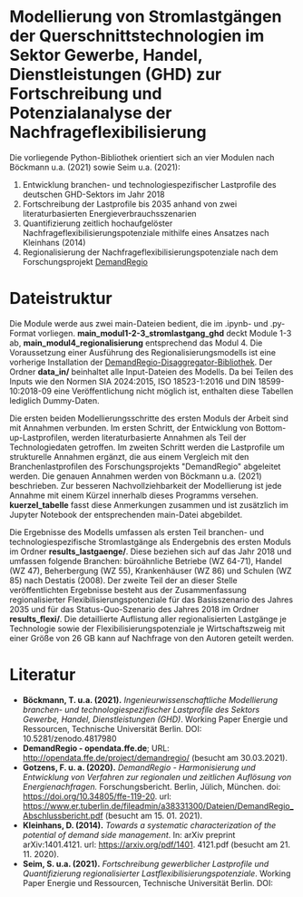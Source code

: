 # Modellierung von Stromlastgängen der Querschnittstechnologien im Sektor Gewerbe, Handel, Dienstleistungen (GHD) zur Fortschreibung und Potenzialanalyse der Nachfrageflexibilisierung

Die vorliegende Python-Bibliothek orientiert sich an vier Modulen nach Böckmann u.a. (2021) sowie Seim u.a. (2021):
1. Entwicklung branchen- und technologiespezifischer Lastprofile des deutschen GHD-Sektors im Jahr 2018
2. Fortschreibung der Lastprofile bis 2035 anhand von zwei literaturbasierten Energieverbrauchsszenarien
3. Quantifizierung zeitlich hochaufgelöster Nachfrageflexibilisierungspotenziale mithilfe eines Ansatzes nach Kleinhans (2014)
4. Regionalisierung der Nachfrageflexibilisierungspotenziale nach dem Forschungsprojekt [DemandRegio](https://github.com/DemandRegioTeam/disaggregator)
    
# Dateistruktur

Die Module werde aus zwei main-Dateien bedient, die im .ipynb- und .py-Format vorliegen. **main_modul1-2-3_stromlastgang_ghd** deckt Module 1-3 ab, **main_modul4_regionalisierung** entsprechend das Modul 4. Die Voraussetzung einer Ausführung des Regionalisierungsmodells ist eine vorherige Installation der [DemandRegio-Disaggregator-Bibliothek](https://github.com/DemandRegioTeam/disaggregator). Der Ordner **data_in/** beinhaltet alle Input-Dateien des Modells. Da bei Teilen des Inputs wie den Normen SIA 2024:2015, ISO 18523-1:2016 und DIN 18599-10:2018-09 eine Veröffentlichung nicht möglich ist, enthalten diese Tabellen lediglich Dummy-Daten. 

Die ersten beiden Modellierungsschritte des ersten Moduls der Arbeit sind mit Annahmen verbunden. Im ersten Schritt, der Entwicklung von Bottom-up-Lastprofilen, werden literaturbasierte Annahmen als Teil der Technologiedaten getroffen. Im zweiten Schritt werden die Lastprofile um strukturelle Annahmen ergänzt, die aus einem Vergleich mit den Branchenlastprofilen des Forschungsprojekts "DemandRegio" abgeleitet werden. Die genauen Annahmen werden von Böckmann u.a. (2021) beschrieben. Zur besseren Nachvollziehbarkeit der Modellierung ist jede Annahme mit einem Kürzel innerhalb dieses Programms versehen. **kuerzel_tabelle** fasst diese Anmerkungen zusammen und ist zusätzlich im Jupyter Notebook der entsprechenden main-Datei abgebildet. 

Die Ergebnisse des Modells umfassen als ersten Teil branchen- und technologiespezifische Stromlastgänge als Endergebnis des ersten Moduls im Ordner **results_lastgaenge/**. Diese beziehen sich auf das Jahr 2018 und umfassen folgende Branchen: büroähnliche Betriebe (WZ 64-71), Handel (WZ 47), Beherbergung (WZ 55), Krankenhäuser (WZ 86) und Schulen (WZ 85) nach Destatis (2008). Der zweite Teil der an dieser Stelle veröffentlichten Ergebnisse besteht aus der Zusammenfassung regionalisierter Flexibilisierungspotenziale für das Basisszenario des Jahres 2035 und für das Status-Quo-Szenario des Jahres 2018 im Ordner **results_flexi/**. Die detaillierte Auflistung aller regionalisierten Lastgänge je Technologie sowie der Flexibilisierungspotenziale je Wirtschaftszweig mit einer Größe von 26 GB kann auf Nachfrage von den Autoren geteilt werden.

# Literatur

- **Böckmann, T. u.a. (2021).** *Ingenieurwissenschaftliche Modellierung branchen- und technologiespezifischer Lastprofile des Sektors Gewerbe, Handel, Dienstleistungen (GHD)*. Working Paper Energie und Ressourcen, Technische Universität Berlin. DOI: 10.5281/zenodo.4817980
- **DemandRegio - opendata.ffe.de**; URL: http://opendata.ffe.de/project/demandregio/ (besucht am 30.03.2021).
- **Gotzens, F. u. a. (2020).** *DemandRegio - Harmonisierung und Entwicklung von Verfahren zur regionalen und zeitlichen Auflösung von Energienachfragen.* Forschungsbericht. Berlin, Jülich, München. doi: https://doi.org/10.34805/ffe-119-20. url: https://www.er.tuberlin.de/fileadmin/a38331300/Dateien/DemandRegio_Abschlussbericht.pdf (besucht am 15. 01. 2021).
- **Kleinhans, D. (2014).** *Towards a systematic characterization of the potential of demand side management*. In: arXiv preprint arXiv:1401.4121. url: https://arxiv.org/pdf/1401.
4121.pdf (besucht am 21. 11. 2020).
- **Seim, S. u.a. (2021).** *Fortschreibung gewerblicher Lastprofile und Quantifizierung regionalisierter Lastflexibilisierungspotenziale*. Working Paper Energie und Ressourcen, Technische Universität Berlin. DOI: 
